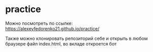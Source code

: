 # practice
Можно посмотреть по ссылке: https://alexeyfedorenko21.github.io/practice/

Также можно клонировать репозиторий себе и открыть в любом браузере файл index.html, во вкладе откроется бот
